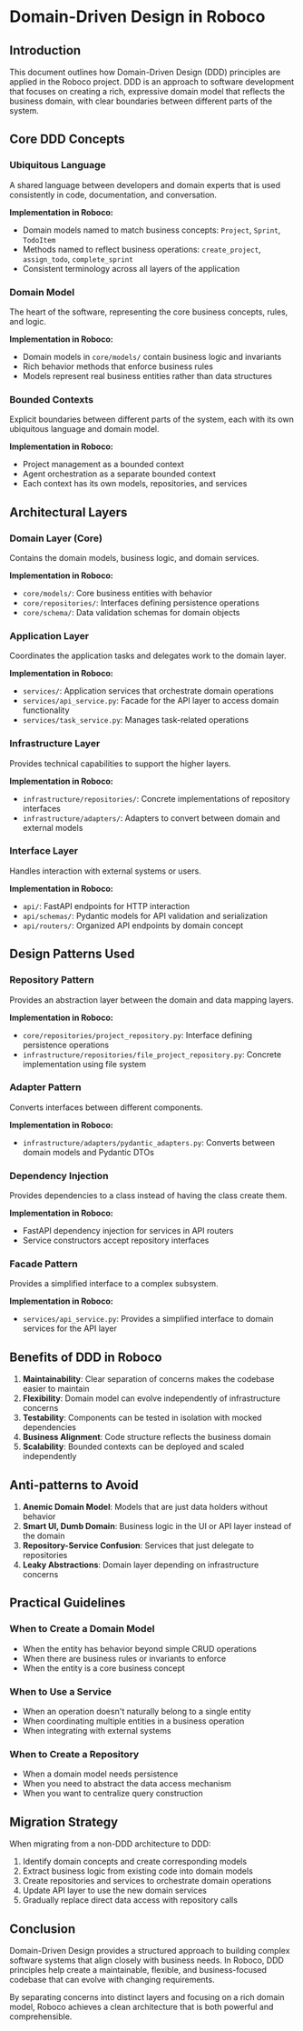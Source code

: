 # Domain-Driven Design in Roboco

## Introduction

This document outlines how Domain-Driven Design (DDD) principles are applied in the Roboco project. DDD is an approach to software development that focuses on creating a rich, expressive domain model that reflects the business domain, with clear boundaries between different parts of the system.

## Core DDD Concepts

### Ubiquitous Language

A shared language between developers and domain experts that is used consistently in code, documentation, and conversation.

**Implementation in Roboco:**
- Domain models named to match business concepts: `Project`, `Sprint`, `TodoItem`
- Methods named to reflect business operations: `create_project`, `assign_todo`, `complete_sprint`
- Consistent terminology across all layers of the application

### Domain Model

The heart of the software, representing the core business concepts, rules, and logic.

**Implementation in Roboco:**
- Domain models in `core/models/` contain business logic and invariants
- Rich behavior methods that enforce business rules
- Models represent real business entities rather than data structures

### Bounded Contexts

Explicit boundaries between different parts of the system, each with its own ubiquitous language and domain model.

**Implementation in Roboco:**
- Project management as a bounded context
- Agent orchestration as a separate bounded context
- Each context has its own models, repositories, and services

## Architectural Layers

### Domain Layer (Core)

Contains the domain models, business logic, and domain services.

**Implementation in Roboco:**
- `core/models/`: Core business entities with behavior
- `core/repositories/`: Interfaces defining persistence operations
- `core/schema/`: Data validation schemas for domain objects

### Application Layer

Coordinates the application tasks and delegates work to the domain layer.

**Implementation in Roboco:**
- `services/`: Application services that orchestrate domain operations
- `services/api_service.py`: Facade for the API layer to access domain functionality
- `services/task_service.py`: Manages task-related operations

### Infrastructure Layer

Provides technical capabilities to support the higher layers.

**Implementation in Roboco:**
- `infrastructure/repositories/`: Concrete implementations of repository interfaces
- `infrastructure/adapters/`: Adapters to convert between domain and external models

### Interface Layer

Handles interaction with external systems or users.

**Implementation in Roboco:**
- `api/`: FastAPI endpoints for HTTP interaction
- `api/schemas/`: Pydantic models for API validation and serialization
- `api/routers/`: Organized API endpoints by domain concept

## Design Patterns Used

### Repository Pattern

Provides an abstraction layer between the domain and data mapping layers.

**Implementation in Roboco:**
- `core/repositories/project_repository.py`: Interface defining persistence operations
- `infrastructure/repositories/file_project_repository.py`: Concrete implementation using file system

### Adapter Pattern

Converts interfaces between different components.

**Implementation in Roboco:**
- `infrastructure/adapters/pydantic_adapters.py`: Converts between domain models and Pydantic DTOs

### Dependency Injection

Provides dependencies to a class instead of having the class create them.

**Implementation in Roboco:**
- FastAPI dependency injection for services in API routers
- Service constructors accept repository interfaces

### Facade Pattern

Provides a simplified interface to a complex subsystem.

**Implementation in Roboco:**
- `services/api_service.py`: Provides a simplified interface to domain services for the API layer

## Benefits of DDD in Roboco

1. **Maintainability**: Clear separation of concerns makes the codebase easier to maintain
2. **Flexibility**: Domain model can evolve independently of infrastructure concerns
3. **Testability**: Components can be tested in isolation with mocked dependencies
4. **Business Alignment**: Code structure reflects the business domain
5. **Scalability**: Bounded contexts can be deployed and scaled independently

## Anti-patterns to Avoid

1. **Anemic Domain Model**: Models that are just data holders without behavior
2. **Smart UI, Dumb Domain**: Business logic in the UI or API layer instead of the domain
3. **Repository-Service Confusion**: Services that just delegate to repositories
4. **Leaky Abstractions**: Domain layer depending on infrastructure concerns

## Practical Guidelines

### When to Create a Domain Model

- When the entity has behavior beyond simple CRUD operations
- When there are business rules or invariants to enforce
- When the entity is a core business concept

### When to Use a Service

- When an operation doesn't naturally belong to a single entity
- When coordinating multiple entities in a business operation
- When integrating with external systems

### When to Create a Repository

- When a domain model needs persistence
- When you need to abstract the data access mechanism
- When you want to centralize query construction

## Migration Strategy

When migrating from a non-DDD architecture to DDD:

1. Identify domain concepts and create corresponding models
2. Extract business logic from existing code into domain models
3. Create repositories and services to orchestrate domain operations
4. Update API layer to use the new domain services
5. Gradually replace direct data access with repository calls

## Conclusion

Domain-Driven Design provides a structured approach to building complex software systems that align closely with business needs. In Roboco, DDD principles help create a maintainable, flexible, and business-focused codebase that can evolve with changing requirements.

By separating concerns into distinct layers and focusing on a rich domain model, Roboco achieves a clean architecture that is both powerful and comprehensible.

